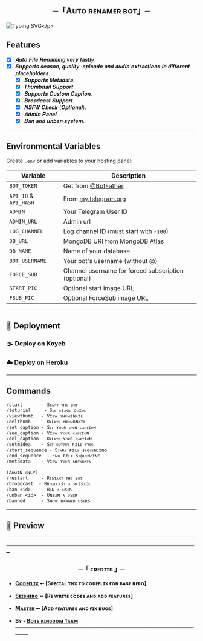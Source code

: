 <h2 align="center">
  ─「Aᴜᴛᴏ ʀᴇɴᴀᴍᴇʀ ʙᴏᴛ」─
</h2>


![Typing SVG](https://readme-typing-svg.herokuapp.com/?lines=Tʜɪs+ɪs+ᴀ+ᴀᴜᴛᴏ+ʀᴇɴᴀᴍᴇʀ+ʙᴏᴛ!+ᴡɪᴛʜ;ᴀᴅᴠᴀɴᴄᴇ+ғᴇᴀᴛᴜʀᴇs;ᴄʀᴇᴀᴛᴇᴅ+ʙʏ+Bᴏᴛs+ᴋɪɴɢᴅᴏᴍ+Tᴇᴀᴍ!)</p>
</p>

## Features

- [x] 𝑨𝒖𝒕𝒐 𝑭𝒊𝒍𝒆 𝑹𝒆𝒏𝒂𝒎𝒊𝒏𝒈 𝒗𝒆𝒓𝒚 𝒇𝒂𝒔𝒕𝒍𝒚.
- [x] 𝑺𝒖𝒑𝒑𝒐𝒓𝒕𝒔 𝒔𝒆𝒂𝒔𝒐𝒏, 𝒒𝒖𝒂𝒍𝒊𝒕𝒚, 𝒆𝒑𝒊𝒔𝒐𝒅𝒆 𝒂𝒏𝒅 𝒂𝒖𝒅𝒊𝒐 𝒆𝒙𝒕𝒓𝒂𝒄𝒕𝒊𝒐𝒏𝒔 𝒊𝒏 𝒅𝒊𝒇𝒇𝒆𝒓𝒆𝒏𝒕 𝒑𝒍𝒂𝒄𝒆𝒉𝒐𝒍𝒅𝒆𝒓𝒔.
  - [x] 𝑺𝒖𝒑𝒑𝒐𝒓𝒕𝒔 𝑴𝒆𝒕𝒂𝒅𝒂𝒕𝒂.
  - [x] 𝑻𝒉𝒖𝒎𝒃𝒏𝒂𝒊𝒍 𝑺𝒖𝒑𝒑𝒐𝒓𝒕.
  - [x] 𝑺𝒖𝒑𝒑𝒐𝒓𝒕𝒔 𝑪𝒖𝒔𝒕𝒐𝒎 𝑪𝒂𝒑𝒕𝒊𝒐𝒏.
  - [x] 𝑩𝒓𝒐𝒂𝒅𝒄𝒂𝒔𝒕 𝑺𝒖𝒑𝒑𝒐𝒓𝒕.
  - [x] 𝑵𝑺𝑭𝑾 𝑪𝒉𝒆𝒄𝒌 (𝑶𝒑𝒕𝒊𝒐𝒏𝒂𝒍).
  - [x] 𝑨𝒅𝒎𝒊𝒏 𝑷𝒂𝒏𝒆𝒍.
  - [x] 𝑩𝒂𝒏 𝒂𝒏𝒅 𝒖𝒏𝒃𝒂𝒏 𝒔𝒚𝒔𝒕𝒆𝒎.

---

##  Environmental Variables 

Create `.env` or add variables to your hosting panel:

| Variable              | Description                                         |
| --------------------- | --------------------------------------------------- |
| `BOT_TOKEN`           | Get from [@BotFather](https://t.me/BotFather)       |
| `API_ID` & `API_HASH` | From [my.telegram.org](https://my.telegram.org)     |
| `ADMIN`               | Your Telegram User ID                               |
| `ADMIN_URL`           | Admin url            |
| `LOG_CHANNEL`         | Log channel ID (must start with `-100`)             |
| `DB_URL`              | MongoDB URI from MongoDB Atlas                      |
| `DB_NAME`             | Name of your database                               |
| `BOT_USERNAME`        | Your bot's username (without @)                     |
| `FORCE_SUB`           | Channel username for forced subscription (optional) |
| `START_PIC`           | Optional start image URL                            |
| `FSUB_PIC`            | Optional ForceSub image URL                         |

---

## 🚀 Deployment

### 🌫️ Deploy on Koyeb

### ☁️ Deploy on Heroku

---

## Commands

```
/start       - Sᴛᴀʀᴛ ᴛʜᴇ ʙᴏᴛ
/toturial     - Sᴇᴇ ᴜsᴀɢᴇ ɢᴜɪᴅᴇ
/viewthumb   - Vɪᴇᴡ ᴛʜᴜᴍʙɴᴀɪʟ
/delthumb    - Dᴇʟᴇᴛᴇ ᴛʜᴜᴍʙɴᴀɪʟ
/set_caption - Sᴇᴛ ʏᴏᴜʀ ᴏᴡɴ ᴄᴀᴘᴛɪᴏɴ
/see_caption - Vɪᴇᴡ ʏᴏᴜʀ ᴄᴀᴘᴛɪᴏɴ
/del_caption - Dᴇʟᴇᴛᴇ ʏᴏᴜʀ ᴄᴀᴘᴛɪᴏɴ
/setmidea    - Sᴇᴛ ᴏᴜᴛᴘᴜᴛ ғɪʟᴇ ᴛʏᴘᴇ
/start_sequence - Sᴛᴀʀᴛ ғɪʟᴇ sᴇǫᴜᴇɴᴄɪɴɢ
/end_sequence  - Eɴᴅ ғɪʟᴇ sᴇǫᴜᴇɴᴄɪɴɢ
/metadata    - Vɪᴇᴡ ʏᴏᴜʀ ᴍᴇᴛᴀᴅᴀᴛᴀ

(Aᴅᴍɪɴ ᴏɴʟʏ)
/restart     - Rᴇsᴛᴀʀᴛ ᴛʜᴇ ʙᴏᴛ
/broadcast  - Bʀᴏᴀᴅᴄᴀsᴛ ᴀ ᴍᴇssᴀɢᴇ
/ban <id>    - Bᴀɴ ᴀ ᴜsᴇʀ
/unban <id>  - Uɴʙᴀɴ ᴀ ᴜsᴇʀ
/banned      - Sʜᴏᴡ ʙᴀɴɴᴇᴅ ᴜsᴇʀs
```

---

## 📸 Preview

---

━━━━━━━━━━━━━━━━━━━━━━━━━━━━━━━━━━━━━━━━━━━━━━━━━━━━━━━━━━━━

<h3 align="center">
    ─「 ᴄʀᴇᴅɪᴛs 」─
</h3>

- <b>[Cᴏᴅᴇғʟɪx](https://t.me/CodeFlix_Bots) ➻ [Sᴘᴇᴄɪᴀʟ ᴛʜx ᴛᴏ ᴄᴏᴅᴇғʟɪx ғᴏʀ ʙᴀsᴇ ʀᴇᴘᴏ]</b>
- <b>[Sᴇɪsʜɪʀᴏ](https://github.com/•_•)  ➻  [Rᴇ ᴡʀɪᴛᴇ ᴄᴏᴅᴇs ᴀɴᴅ ᴀᴅᴅ ғᴇᴀᴛᴜʀᴇs] </b>
- <b>[Mᴀsᴛᴇʀ](https://github.com/•_•)  ➻  [Aᴅᴅ ғᴇᴀᴛᴜʀᴇs ᴀɴᴅ ғɪx ʙᴜɢs] </b>

 
- <b>Bʏ - [Bᴏᴛs ᴋɪɴɢᴅᴏᴍ Tᴇᴀᴍ](https://t.me/botskingdom) </b>
━━━━━━━━━━━━━━━━━━━━━━━━━━━━━━━━━━━━━━━━━━━━━━━━━━━━━━━━━━━━

